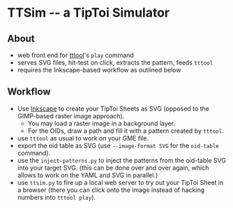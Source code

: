# TTSim -- a TipToi Simulator

## About

- web front end for [tttool](http://tttool.entropia.de)'s `play` command
- serves SVG files, hit-test on click, extracts the pattern, feeds `tttool`
- requires the Inkscape-based workflow as outlined below

## Workflow

- Use [Inkscape](https://inkscape.org) to create your TipToi Sheets as SVG
  (opposed to the GIMP-based raster image approach).
  - You may load a raster image in a background layer.
  - For the OIDs, draw a path and fill it with a pattern created by `tttool`.
- use `tttool` as usual to work on your GME file.
- export the oid table as SVG (use `--image-format SVG` for the `oid-table` command).
- use the `inject-patterns.py` to inject the patterns from the oid-table SVG into your target SVG.
  (this can be done over and over again, which allows to work on the YAML and SVG in parallel.)
- use `ttsim.py` to fire up a local web server to try out your TipToi Sheet in a browser
  (there you can click onto the image instead of hacking numbers into `tttool play`).
